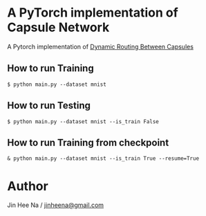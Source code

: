 # A PyTorch implementation of Capsule Network
A Pytorch implementation of [Dynamic Routing Between Capsules](https://papers.nips.cc/paper/6975-dynamic-routing-between-capsules.pdf) 
## How to run Training
```
$ python main.py --dataset mnist
```
## How to run Testing
```
$ python main.py --dataset mnist --is_train False
```
## How to run Training from checkpoint
```
& python main.py --dataset mnist --is_train True --resume=True
```
# Author
Jin Hee Na / jinheena@gmail.com